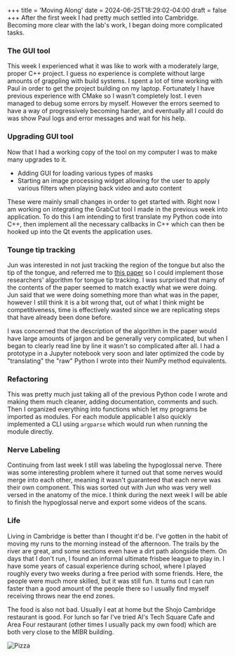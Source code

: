 +++
title = 'Moving Along'
date = 2024-06-25T18:29:02-04:00
draft = false  
+++
After the first week I had pretty much settled into Cambridge. Becoming more clear with the lab's work, I began doing more complicated tasks. 

### The GUI tool 
This week I experienced what it was like to work with a moderately large, proper C++ project. I guess no experience is complete without large amounts of grappling with build systems. I spent a lot of time working with Paul in order to get the project building on my laptop. Fortunately I have previous experience with CMake so I wasn't completely lost. I even managed to debug some errors by myself. However the errors seemed to have a way of progressively becoming harder, and eventually all I could do was show Paul logs and error messages and wait for his help.

### Upgrading GUI tool
Now that I had a working copy of the tool on my computer I was to make many upgrades to it.
- Adding GUI for loading various types of masks
- Starting an image processing widget allowing for the user to apply various filters when playing back video and auto content

These were mainly small changes in order to get started with. Right now I am working on integrating the GrabCut tool I made in the previous week into application. To do this I am intending to first translate my Python code into C++, then implement all the necessary callbacks in C++ which can then be hooked up into the Qt events the application uses.  

### Tounge tip tracking
Jun was interested in not just tracking the region of the tongue but also the tip of the tongue, and referred me to [this paper](https://www.ncbi.nlm.nih.gov/pmc/articles/PMC8299742/) so I could implement those researchers' algorithm for tongue tip tracking. I was surprised that many of the contents of the paper seemed to match exactly what we were doing. Jun said that we were doing something more than what was in the paper, however I still think it is a bit wrong that, out of what I think might be competitiveness, time is effectively wasted since we are replicating steps that have already been done before. 

I was concerned that the description of the algorithm in the paper would have large amounts of jargon and be generally very complicated, but when I began to clearly read line by line it wasn't so complicated after all. I had a prototype in a Jupyter notebook very soon and later optimized the code by "translating" the "raw" Python I wrote into their NumPy method equivalents.

### Refactoring
This was pretty much just taking all of the previous Python code I wrote and making them much cleaner, adding documentation, comments and such. Then I organized everything into functions which let my programs be imported as modules. For each module applicable I also quickly implemented a CLI using `argparse` which would run when running the module directly. 

### Nerve Labeling
Continuing from last week I still was labeling the hypoglossal nerve. There was some interesting problem where it turned out that some nerves would merge into each other, meaning it wasn't guaranteed that each nerve was their own component. This was sorted out with Jun who was very well versed in the anatomy of the mice. I think during the next week I will be able to finish the hypoglossal nerve and export some videos of the scans. 

### Life
Living in Cambridge is better than I thought it'd be. I've gotten in the habit of moving my runs to the morning instead of the afternoon. The trails by the river are great, and some sections even have a dirt path alongside them. On days that I don't run, I found an informal ultimate frisbee league to play in. I have some years of casual experience during school, where I played roughly every two weeks during a free period with some friends. Here, the people were much more skilled, but it was still fun. It turns out I can run faster than a good amount of the people there so I usually find myself receiving throws near the end zones.  

The food is also not bad. Usually I eat at home but the Shojo Cambridge restaurant is good. For lunch so far I've tried Al's Tech Square Cafe and Area Four restaurant (other times I usually pack my own food) which are both very close to the MIBR building.

![Pizza](/images/IMG_0017.jpeg)

